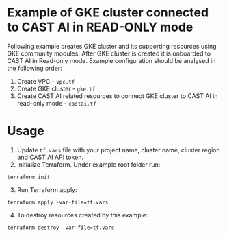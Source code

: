 # Example of GKE cluster connected to CAST AI in READ-ONLY mode
Following example creates GKE cluster and its supporting resources using GKE community modules.
After GKE cluster is created it is onboarded to CAST AI in Read-only mode.
Example configuration should be analysed in the following order:
1. Create VPC - `vpc.tf`
2. Create GKE cluster - `gke.tf`
3. Create CAST AI related resources to connect GKE cluster to CAST AI in read-only mode - `castai.tf`

# Usage
1. Update `tf.vars` file with your project name, cluster name, cluster region and CAST AI API token.
2. Initialize Terraform. Under example root folder run:
```
terraform init
```
3. Run Terraform apply:
```
terraform apply -var-file=tf.vars 
```
4. To destroy resources created by this example:
```
terraform destroy -var-file=tf.vars 
```